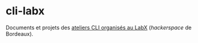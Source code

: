 cli-labx
========

Documents et projets des [ateliers CLI organisés au LabX](https://www.labx.fr/) (_hackerspace_ de Bordeaux).
